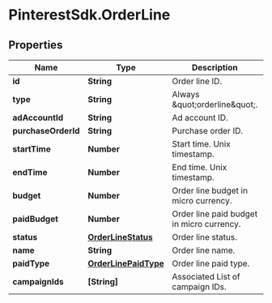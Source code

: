 # PinterestSdk.OrderLine

## Properties

Name | Type | Description | Notes
------------ | ------------- | ------------- | -------------
**id** | **String** | Order line ID. | [optional] 
**type** | **String** | Always \&quot;orderline\&quot;. | [optional] 
**adAccountId** | **String** | Ad account ID. | [optional] 
**purchaseOrderId** | **String** | Purchase order ID. | [optional] 
**startTime** | **Number** | Start time. Unix timestamp. | [optional] 
**endTime** | **Number** | End time. Unix timestamp. | [optional] 
**budget** | **Number** | Order line budget in micro currency. | [optional] 
**paidBudget** | **Number** | Order line paid budget in micro currency. | [optional] 
**status** | [**OrderLineStatus**](OrderLineStatus.md) | Order line status. | [optional] 
**name** | **String** | Order line name. | [optional] 
**paidType** | [**OrderLinePaidType**](OrderLinePaidType.md) | Order line paid type. | [optional] 
**campaignIds** | **[String]** | Associated List of campaign IDs. | 


